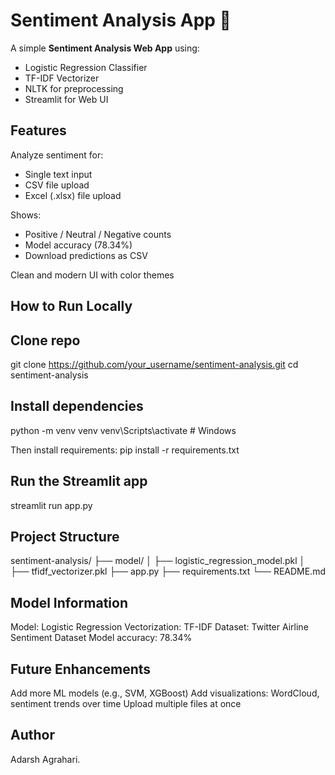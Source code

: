 # Sentiment Analysis App 💬

A simple **Sentiment Analysis Web App** using:

- Logistic Regression Classifier
- TF-IDF Vectorizer
- NLTK for preprocessing
- Streamlit for Web UI

## Features

Analyze sentiment for:
- Single text input  
- CSV file upload  
- Excel (.xlsx) file upload  

Shows:
- Positive / Neutral / Negative counts  
- Model accuracy (78.34%)  
- Download predictions as CSV  

Clean and modern UI with color themes  

## How to Run Locally

## Clone repo
git clone https://github.com/your_username/sentiment-analysis.git
cd sentiment-analysis

## Install dependencies
python -m venv venv
venv\Scripts\activate     # Windows

Then install requirements:
pip install -r requirements.txt

## Run the Streamlit app
streamlit run app.py

## Project Structure
sentiment-analysis/
├── model/
│   ├── logistic_regression_model.pkl
│   ├── tfidf_vectorizer.pkl
├── app.py
├── requirements.txt
└── README.md

## Model Information
Model: Logistic Regression
Vectorization: TF-IDF
Dataset: Twitter Airline Sentiment Dataset
Model accuracy: 78.34%

## Future Enhancements
Add more ML models (e.g., SVM, XGBoost)
Add visualizations: WordCloud, sentiment trends over time
Upload multiple files at once

## Author
Adarsh Agrahari.
